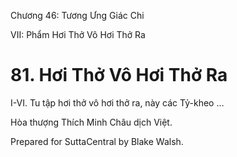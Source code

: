  

Chương 46: Tương Ưng Giác Chi

VII: Phẩm Hơi Thở Vô Hơi Thở Ra

# 81\. Hơi Thở Vô Hơi Thở Ra

I-VI. Tu tập hơi thở vô hơi thở ra, này các Tỷ-kheo …

Hòa thượng Thích Minh Châu dịch Việt.

Prepared for SuttaCentral by Blake Walsh.